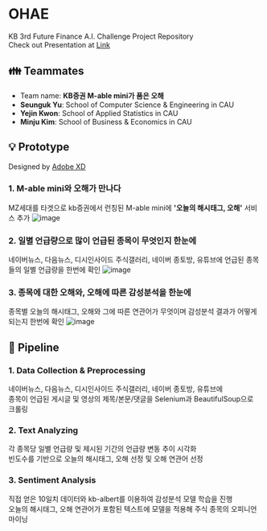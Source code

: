 # OHAE
KB 3rd Future Finance A.I. Challenge Project Repository   
Check out Presentation at [Link](https://github.com/woog2ee/OHAE/blob/main/KB%20Future%20Finance%20A.I.%20Challenge%20%EA%B8%B0%EC%88%A0%EC%84%A4%EB%AA%85%EC%84%9C%20KB%EC%A6%9D%EA%B6%8C%20M-able%EC%9D%B4%20%ED%92%88%EC%9D%80%20%EC%98%A4%ED%95%B4%ED%8C%80.pdf)

## 👪 Teammates
- Team name: **KB증권 M-able mini가 품은 오해**
- **Seunguk Yu**: School of Computer Science & Engineering in CAU   
- **Yejin Kwon**: School of Applied Statistics in CAU   
- **Minju Kim**: School of Business & Economics in CAU   

## 💡 Prototype
Designed by [Adobe XD](https://www.adobe.com/kr/products/xd.html)

### 1. M-able mini와 오해가 만나다
MZ세대를 타겟으로 kb증권에서 런칭된 M-able mini에 **'오늘의 해시태그, 오해'** 서비스 추가
![image](https://user-images.githubusercontent.com/80081987/132034685-32163dc5-3ab3-41b2-8253-cb12c27e871a.png)

### 2. 일별 언급량으로 많이 언급된 종목이 무엇인지 한눈에
네이버뉴스, 다음뉴스, 디시인사이드 주식갤러리, 네이버 종토방, 유튜브에 언급된 종목들의 일별 언급량을 한번에 확인
![image](https://user-images.githubusercontent.com/80081987/132034702-2a4d3a87-5cdd-42c6-afe1-6cead4833829.png)

### 3. 종목에 대한 오해와, 오해에 따른 감성분석을 한눈에
종목별 오늘의 해시태그, 오해와 그에 따른 연관어가 무엇이며 감성분석 결과가 어떻게 되는지 한번에 확인
![image](https://user-images.githubusercontent.com/80081987/132034722-42c1078f-a2de-464e-be03-2f40d85d977f.png)

## 🚂 Pipeline
### 1. Data Collection & Preprocessing
네이버뉴스, 다음뉴스, 디시인사이드 주식갤러리, 네이버 종토방, 유튜브에   
종목이 언급된 게시글 및 영상의 제목/본문/댓글을 Selenium과 BeautifulSoup으로 크롤링

### 2. Text Analyzing
각 종목당 일별 언급량 및 제시된 기간의 언급량 변동 추이 시각화   
빈도수를 기반으로 오늘의 해시태그, 오해 선정 및 오해 연관어 선정

### 3. Sentiment Analysis
직접 얻은 10일치 데이터와 kb-albert를 이용하여 감성분석 모델 학습을 진행   
오늘의 해시태그, 오해 연관어가 포함된 텍스트에 모델을 적용해 주식 종목의 오피니언 마이닝
